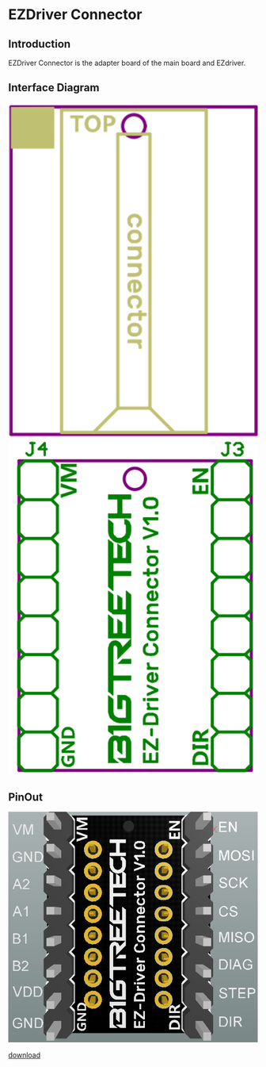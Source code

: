 # EZDriver Connector

## **Introduction**

EZDriver Connector is the adapter board of the main board and EZdriver.

## **Interface Diagram**

<img src=img/EZDriver_Connector/EZDriver_Connector_Interface1.png width="600"/>

<img src=img/EZDriver_Connector/EZDriver_Connector_Interface.png width="600"/>

## **PinOut**

<img src=img/EZDriver_Connector/EZDriver_Connector_Pin.png width="600"/>

[download](https://raw.githack.com/z1996xm/BIGTREETECH/main/docs/prints/calibrate_size.stl)

